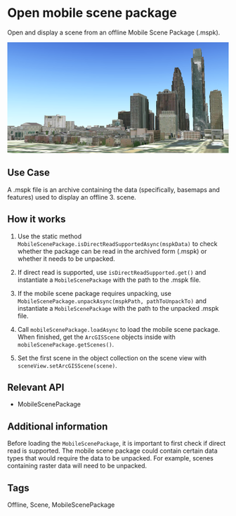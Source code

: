 # Open mobile scene package

Open and display a scene from an offline Mobile Scene Package (.mspk).

![](OpenMobileScenePackage.png)

## Use Case

A .mspk file is an archive containing the data (specifically, basemaps and features) used to display an offline 3.  scene.

## How it works

1.  Use the static method `MobileScenePackage.isDirectReadSupportedAsync(mspkData)` to check whether the package can be read in the archived form (.mspk) or whether it needs to be unpacked.

2.  If direct read is supported, use `isDirectReadSupported.get()` and instantiate a `MobileScenePackage` with the path to the .mspk file.

3.  If the mobile scene package requires unpacking, use `MobileScenePackage.unpackAsync(mspkPath, pathToUnpackTo)` and instantiate a `MobileScenePackage` with the path to the unpacked .mspk file.

4.  Call `mobileScenePackage.loadAsync` to load the mobile scene package. When finished, get the `ArcGISScene` objects inside with `mobileScenePackage.getScenes()`.

5.  Set the first scene in the object collection on the scene view with `sceneView.setArcGISScene(scene)`.

## Relevant API

*   MobileScenePackage

## Additional information

Before loading the `MobileScenePackage`, it is important to first check if direct read is supported. The mobile scene package could contain certain data types that would require the data to be unpacked. For example, scenes containing raster data will need to be unpacked.

## Tags

Offline, Scene, MobileScenePackage